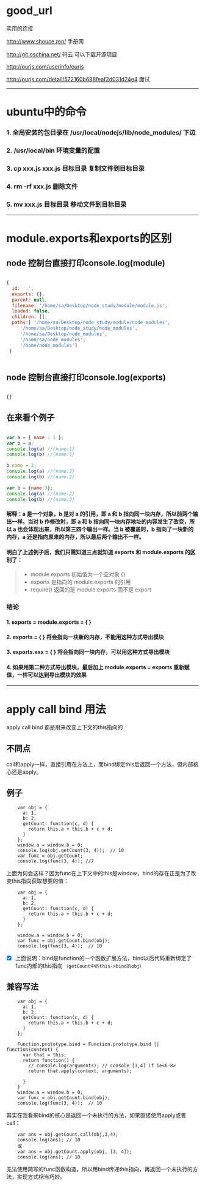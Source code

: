 # good_url

实用的连接 

http://www.shouce.ren/   手册网

http://git.oschina.net/  码云   可以下载开源项目

http://ourjs.com/userinfo/ourjs

http://ourjs.com/detail/572160b688feaf2d031d24e4 面试

------
# ubuntu中的命令
### 1. 全局安装的包目录在 /usr/local/nodejs/lib/node_modules/ 下边
### 2. /usr/local/bin 环境变量的配置
### 3. cp xxx.js xxx.js 目标目录  复制文件到目标目录
### 4. rm -rf xxx.js 删除文件
### 5. mv xxx.js 目标目录  移动文件到目标目录

------

# module.exports和exports的区别

## node 控制台直接打印console.log(module)

```javascript

{
  id: '.',
  exports: {},
  parent: null,
  filename: '/home/sa/Desktop/node_study/module/module.js',
  loaded: false,
  children: [],
  paths:[ '/home/sa/Desktop/node_study/module/node_modules',
     '/home/sa/Desktop/node_study/node_modules',
     '/home/sa/Desktop/node_modules',
     '/home/sa/node_modules',
     '/home/node_modules'] 
 }
 
```
## node 控制台直接打印console.log(exports)

```javascript

{}

```
## 在来看个例子

```javascript

var a = { name : 1 };
var b = a;
console.log(a) //{name:1}
console.log(b) //{name:1}

b.name = 2;
console.log(a) //{name:2}
console.log(b) //{name:2}

var b = {name:3};
console.log(a) //{name:2}
console.log(b) //{name:3}

```

#### 解释：a 是一个对象，b 是对 a 的引用，即 a 和 b 指向同一块内存，所以前两个输出一样。当对 b 作修改时，即 a 和 b 指向同一块内存地址的内容发生了改变，所以 a 也会体现出来，所以第三四个输出一样。当 b 被覆盖时，b 指向了一块新的内存，a 还是指向原来的内存，所以最后两个输出不一样。

#### 明白了上述例子后，我们只需知道三点就知道 exports 和 module.exports 的区别了：

> * module.exports 初始值为一个空对象 {}
> * exports 是指向的 module.exports 的引用
> * require() 返回的是 module.exports 而不是 export

### 结论

#### 1. exports = module.exports = { } 
#### 2. exports = { } 将会指向一块新的内存，不能用这种方式导出模块
#### 3. exports.xxx = { } 将会指向同一块内存，可以用这种方式导出模块
#### 4. 如果用第二种方式导出模块，最后加上 module.exports = exports 重新赋值，一样可以达到导出模块的效果

------

# apply call bind 用法
apply call bind 都是用来改变上下文的this指向的 
## 不同点
call和apply一样，直接引用在方法上，而bind绑定this后返回一个方法，但内部核心还是apply。
## 例子
```
    var obj = {
      a: 1,
      b: 2,
      getCount: function(c, d) {
        return this.a + this.b + c + d;
      }
    };
    window.a = window.b = 0;
    console.log(obj.getCount(3, 4));  // 10
    var func = obj.getCount;
    console.log(func(3, 4)); //7
``` 
上面为何会这样？因为func在上下文中的this是window，bind的存在正是为了改变this指向获取想要的值：
```
    var obj = {
      a: 1,
      b: 2,
      getCount: function(c, d) {
        return this.a + this.b + c + d;
      }
    };

    window.a = window.b = 0;
    var func = obj.getCount.bind(obj);
    console.log(func(3, 4));  // 10
```
- [x] 上面说明：bind是function的一个函数扩展方法，bind以后代码重新绑定了func内部的this指向 `（getCount中的this->bind的obj）`

## 兼容写法
```
    var obj = {
      a: 1,
      b: 2,
      getCount: function(c, d) {
        return this.a + this.b + c + d;
      }
    };

    Function.prototype.bind = Function.prototype.bind || function(context) {
      var that = this;
      return function() {
        // console.log(arguments); // console [3,4] if ie<6-8>
        return that.apply(context, arguments);

      }
    }
    window.a = window.b = 0;
    var func = obj.getCount.bind(obj);
    console.log(func(3, 4));  // 10
```
其实在我看来bind的核心是返回一个未执行的方法，如果直接使用apply或者call：
```
    var ans = obj.getCount.call(obj,3,4);
    console.log(ans); // 10
    或
    var ans = obj.getCount.apply(obj, [3, 4]);
    console.log(ans); // 10
```   
无法使用简写的func函数构造，所以用bind传递this指向，再返回一个未执行的方法，实现方式相当巧妙。


